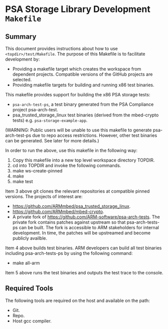 # PSA Storage Library Development `Makefile`

## Summary

This document provides instructions about how to use `<topdir>/test/Makefile`.
The purpose of this Makefile is to facilitate development by:
- Providing a makefile target which creates the workspace from dependent projects.
  Compatible versions of the GitHub projects are selected.
- Providing makefile targets for building and running x86 test binaries.

This makefile provides support for building the x86 PSA storage tests:
 - `psa-arch-test-ps`, a test binary generated from the PSA Compliance project
   psa-arch-test.
 - psa_trusted_storage_linux test binaries (derived from the mbed-crypto
   tests) e.g. `psa-storage-example-app`.

(WARNING: Public users will be unable to use this makefile to generate
psa-arch-test-ps due to repo access restrictions. However, other test
binaries can be generated. See later for more details.)

In order to run the above, use this makefile in the following way:
 1. Copy this makefile into a new top level workspace directory TOPDIR.
 2. cd into TOPDIR and invoke the following commands.
 3. make ws-create-pinned
 4. make
 5. make test

Item 3 above git clones the relevant repositories at compatible pinned versions.
The projects of interest are:
 - https://github.com/ARMmbed/psa_trusted_storage_linux.
 - https://github.com/ARMmbed/mbed-crypto.
 - A private fork of https://github.com/ARM-software/psa-arch-tests. The private
   fork contains patches against upstream so that psa-arch-tests-ps can be built.
   The fork is accessible to ARM stakeholders for internal development. In time,
   the patches will be upstreamed and become publicly availble.

Item 4 above builds test binaries. ARM developers can build all test binaries
including psa-arch-tests-ps by using the following command:
 - make all-arm

Item 5 above runs the test binaries and outputs the test trace to the console.


## Required Tools
The following tools are required on the host and available on the path:
- Git.
- Repo.
- Host gcc compiler.

